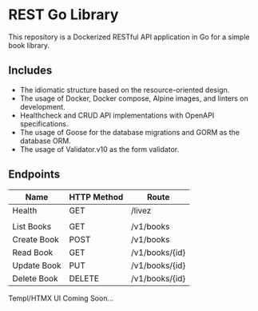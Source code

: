 # REST Go Library

This repository is a Dockerized RESTful API application in Go for a simple book library.

## Includes

- The idiomatic structure based on the resource-oriented design.
- The usage of Docker, Docker compose, Alpine images, and linters on development.
- Healthcheck and CRUD API implementations with OpenAPI specifications.
- The usage of Goose for the database migrations and GORM as the database ORM.
- The usage of Validator.v10 as the form validator.

## Endpoints

| Name        | HTTP Method | Route          |
|-------------|-------------|----------------|
| Health      | GET         | /livez         |
|             |             |                |
| List Books  | GET         | /v1/books      |
| Create Book | POST        | /v1/books      |
| Read Book   | GET         | /v1/books/{id} |
| Update Book | PUT         | /v1/books/{id} |
| Delete Book | DELETE      | /v1/books/{id} |

Templ/HTMX UI Coming Soon...
